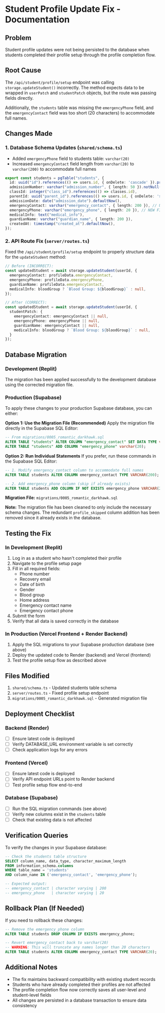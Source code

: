 # Student Profile Update Fix - Documentation

## Problem
Student profile updates were not being persisted to the database when students completed their profile setup through the profile completion flow.

## Root Cause
The `/api/student/profile/setup` endpoint was calling `storage.updateStudent()` incorrectly. The method expects data to be wrapped in `userPatch` and `studentPatch` objects, but the route was passing fields directly.

Additionally, the `students` table was missing the `emergencyPhone` field, and the `emergencyContact` field was too short (20 characters) to accommodate full names.

## Changes Made

### 1. Database Schema Updates (`shared/schema.ts`)
- Added `emergencyPhone` field to students table: `varchar(20)`
- Increased `emergencyContact` field length from `varchar(20)` to `varchar(200)` to accommodate full names

```typescript
export const students = pgTable("students", {
  id: uuid("id").references(() => users.id, { onDelete: 'cascade' }).primaryKey(),
  admissionNumber: varchar("admission_number", { length: 50 }).notNull().unique(),
  classId: integer("class_id").references(() => classes.id),
  parentId: uuid("parent_id").references(() => users.id, { onDelete: 'set null' }),
  admissionDate: date("admission_date").defaultNow(),
  emergencyContact: varchar("emergency_contact", { length: 200 }), // UPDATED
  emergencyPhone: varchar("emergency_phone", { length: 20 }), // NEW FIELD
  medicalInfo: text("medical_info"),
  guardianName: varchar("guardian_name", { length: 200 }),
  createdAt: timestamp("created_at").defaultNow(),
});
```

### 2. API Route Fix (`server/routes.ts`)
Fixed the `/api/student/profile/setup` endpoint to properly structure data for the `updateStudent` method:

```typescript
// Before (INCORRECT):
const updatedStudent = await storage.updateStudent(userId, {
  emergencyContact: profileData.emergencyContact,
  emergencyPhone: profileData.emergencyPhone,
  guardianName: profileData.emergencyContact,
  medicalInfo: bloodGroup ? `Blood Group: ${bloodGroup}` : null,
});

// After (CORRECT):
const updatedStudent = await storage.updateStudent(userId, {
  studentPatch: {
    emergencyContact: emergencyContact || null,
    emergencyPhone: emergencyPhone || null,
    guardianName: emergencyContact || null,
    medicalInfo: bloodGroup ? `Blood Group: ${bloodGroup}` : null,
  }
});
```

## Database Migration

### Development (Replit)
The migration has been applied successfully to the development database using the corrected migration file.

### Production (Supabase)
To apply these changes to your production Supabase database, you can either:

**Option 1: Use the Migration File (Recommended)**
Apply the migration file directly in the Supabase SQL Editor:

```sql
-- From migrations/0005_romantic_darkhawk.sql
ALTER TABLE "students" ALTER COLUMN "emergency_contact" SET DATA TYPE varchar(200);
ALTER TABLE "students" ADD COLUMN "emergency_phone" varchar(20);
```

**Option 2: Run Individual Statements**
If you prefer, run these commands in the Supabase SQL Editor:

```sql
-- 1. Modify emergency_contact column to accommodate full names
ALTER TABLE students ALTER COLUMN emergency_contact TYPE VARCHAR(200);

-- 2. Add emergency_phone column (skip if already exists)
ALTER TABLE students ADD COLUMN IF NOT EXISTS emergency_phone VARCHAR(20);
```

**Migration File:** `migrations/0005_romantic_darkhawk.sql`

**Note:** The migration file has been cleaned to only include the necessary schema changes. The redundant `profile_skipped` column addition has been removed since it already exists in the database.

## Testing the Fix

### In Development (Replit)
1. Log in as a student who hasn't completed their profile
2. Navigate to the profile setup page
3. Fill in all required fields:
   - Phone number
   - Recovery email
   - Date of birth
   - Gender
   - Blood group
   - Home address
   - Emergency contact name
   - Emergency contact phone
4. Submit the form
5. Verify that all data is saved correctly in the database

### In Production (Vercel Frontend + Render Backend)
1. Apply the SQL migrations to your Supabase production database (see above)
2. Deploy the updated code to Render (backend) and Vercel (frontend)
3. Test the profile setup flow as described above

## Files Modified
1. `shared/schema.ts` - Updated students table schema
2. `server/routes.ts` - Fixed profile setup endpoint
3. `migrations/0005_romantic_darkhawk.sql` - Generated migration file

## Deployment Checklist

### Backend (Render)
- [ ] Ensure latest code is deployed
- [ ] Verify DATABASE_URL environment variable is set correctly
- [ ] Check application logs for any errors

### Frontend (Vercel)
- [ ] Ensure latest code is deployed
- [ ] Verify API endpoint URLs point to Render backend
- [ ] Test profile setup flow end-to-end

### Database (Supabase)
- [ ] Run the SQL migration commands (see above)
- [ ] Verify new columns exist in the `students` table
- [ ] Check that existing data is not affected

## Verification Queries

To verify the changes in your Supabase database:

```sql
-- Check the students table structure
SELECT column_name, data_type, character_maximum_length 
FROM information_schema.columns 
WHERE table_name = 'students' 
AND column_name IN ('emergency_contact', 'emergency_phone');

-- Expected output:
-- emergency_contact | character varying | 200
-- emergency_phone   | character varying | 20
```

## Rollback Plan (If Needed)

If you need to rollback these changes:

```sql
-- Remove the emergency_phone column
ALTER TABLE students DROP COLUMN IF EXISTS emergency_phone;

-- Revert emergency_contact back to varchar(20)
-- WARNING: This will truncate any names longer than 20 characters
ALTER TABLE students ALTER COLUMN emergency_contact TYPE VARCHAR(20);
```

## Additional Notes
- The fix maintains backward compatibility with existing student records
- Students who have already completed their profiles are not affected
- The profile completion flow now correctly saves all user-level and student-level fields
- All changes are persisted in a database transaction to ensure data consistency
